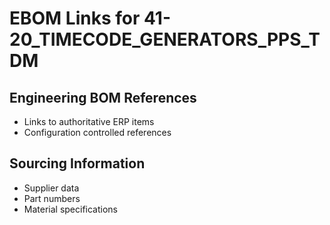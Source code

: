 # EBOM Links for 41-20_TIMECODE_GENERATORS_PPS_TDM

## Engineering BOM References
- Links to authoritative ERP items
- Configuration controlled references

## Sourcing Information
- Supplier data
- Part numbers
- Material specifications
